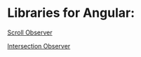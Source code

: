 # Libraries for Angular:

[Scroll Observer](./projects/pz-scroll-observer)

[Intersection Observer](./projects/pz-intersection-observer)

